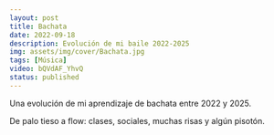 ```yaml
---
layout: post
title: Bachata
date: 2022-09-18
description: Evolución de mi baile 2022-2025
img: assets/img/cover/Bachata.jpg
tags: [Música]
video: bQVdAF_YhvQ
status: published
---
```


Una evolución de mi aprendizaje de bachata entre 2022 y 2025.

De palo tieso a flow: clases, sociales, muchas risas y algún pisotón.


